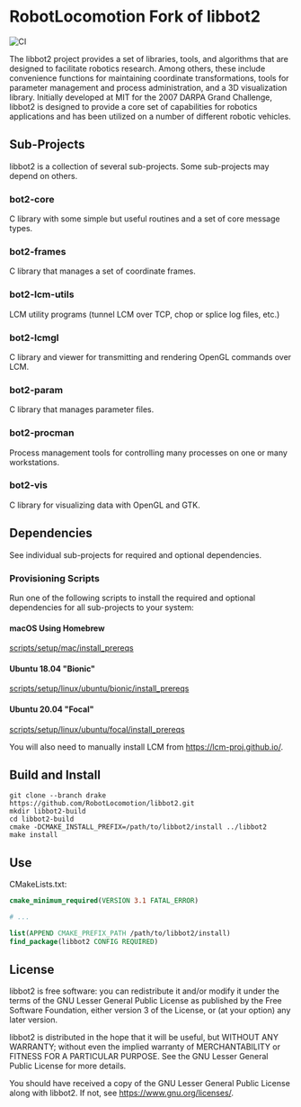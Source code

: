# RobotLocomotion Fork of libbot2

![CI](https://github.com/RobotLocomotion/libbot2/workflows/CI/badge.svg)

The libbot2 project provides a set of libraries, tools, and algorithms that are
designed to facilitate robotics research. Among others, these include
convenience functions for maintaining coordinate transformations, tools for
parameter management and process administration, and a 3D visualization library.
Initially developed at MIT for the 2007 DARPA Grand Challenge, libbot2 is
designed to provide a core set of capabilities for robotics applications and has
been utilized on a number of different robotic vehicles.

## Sub-Projects

libbot2 is a collection of several sub-projects. Some sub-projects may depend on
others.

### bot2-core

C library with some simple but useful routines and a set of core message types.

### bot2-frames

C library that manages a set of coordinate frames.

### bot2-lcm-utils

LCM utility programs (tunnel LCM over TCP, chop or splice log files, etc.)

### bot2-lcmgl

C library and viewer for transmitting and rendering OpenGL commands over LCM.

### bot2-param

C library that manages parameter files.

### bot2-procman

Process management tools for controlling many processes on one or many
workstations.

### bot2-vis

C library for visualizing data with OpenGL and GTK.

## Dependencies

See individual sub-projects for required and optional dependencies.

### Provisioning Scripts

Run one of the following scripts to install the required and optional
dependencies for all sub-projects to your system:

#### macOS Using Homebrew

[scripts/setup/mac/install_prereqs](https://github.com/RobotLocomotion/libbot2/tree/drake/scripts/setup/mac)

#### Ubuntu 18.04 "Bionic"

[scripts/setup/linux/ubuntu/bionic/install_prereqs](https://github.com/RobotLocomotion/libbot2/tree/drake/scripts/setup/linux/ubuntu/bionic)

#### Ubuntu 20.04 "Focal"

[scripts/setup/linux/ubuntu/focal/install_prereqs](https://github.com/RobotLocomotion/libbot2/tree/drake/scripts/setup/linux/ubuntu/focal)


You will also need to manually install LCM from <https://lcm-proj.github.io/>.

## Build and Install

```
git clone --branch drake https://github.com/RobotLocomotion/libbot2.git
mkdir libbot2-build
cd libbot2-build
cmake -DCMAKE_INSTALL_PREFIX=/path/to/libbot2/install ../libbot2
make install
```

## Use

CMakeLists.txt:

```cmake
cmake_minimum_required(VERSION 3.1 FATAL_ERROR)

# ...

list(APPEND CMAKE_PREFIX_PATH /path/to/libbot2/install)
find_package(libbot2 CONFIG REQUIRED)
```

## License

libbot2 is free software: you can redistribute it and/or modify it under the
terms of the GNU Lesser General Public License as published by the Free Software
Foundation, either version 3 of the License, or (at your option) any later
version.

libbot2 is distributed in the hope that it will be useful, but WITHOUT ANY
WARRANTY; without even the implied warranty of MERCHANTABILITY or FITNESS FOR A
PARTICULAR PURPOSE. See the GNU Lesser General Public License for more details.

You should have received a copy of the GNU Lesser General Public License along
with libbot2. If not, see <https://www.gnu.org/licenses/>.
